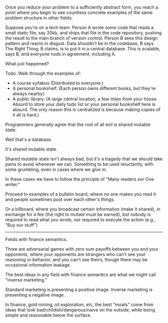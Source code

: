 Once you reduce your problem to a sufficiently abstract form, you reach a point where you begin to see countless concrete examples of the same problem structure in other fields.

Suppose you're on a tech team. Person A wrote some code that reads a small static file, say 20kb, and ships that file in the code repository, pushing the result to the main branch of version control. Person B sees this design pattern and reacts in disgust. Data shouldn't be in the codebase, B says. The Right Thing, B claims, is to put it in a central database. This is scalable, says B, and everyone nods in agreement, including A.

What just happened? 

Todo:
Walk through the examples of:
- A course syllabus (Distributed to everyone.)
- A personal bookshelf. (Each person owns different books, but they're always nearby).
- A public library. (A large central location, a few miles from your house. Absurd to store your daily todo list or your personal bookshelf here is absurd. The only reason this is centralized is because making copies of it all is hard.)

Programmers generally agree that the root of all evil is shared mutable state.

Well that's a database.

It's shared mutable state.

Shared mutable state isn't always bad, but it's a tragedy that we should take pains to avoid whenever we can. Something to be used reluctantly, with some grumbling, even in cases where we give in.

In these cases we have to follow the principle of "Many readers xor One writer."

Proceed to examples of a bulletin board, where no one makes you read it and people sometimes post over each other's things.

Or a billboard, where you broadcast certain information (make it shared), in exchange for a fee (the right to mutate must be earned), but nobody is required to read what you wrote, nor required to execute the action (e.g., "Buy our stuff")

---

Fields with finance semantics.

Three are adversarial games with zero sum payoffs between you and your opponents, where your opponents are strangers who can't see your reasoning or behavior, and you can't see theirs, though there may be occasional information leakage.

The best ideas in any field with finance semantics are what we might call "inverse marketing."

Standard marketing is presenting a positive image. Inverse marketing is presenting a negative image. 

In finance, gold mining, oil exploration, etc, the best "moats" come from ideas that look bad/childish/dangerous/naive on the outside, while being simple and reasonable below the surface.
